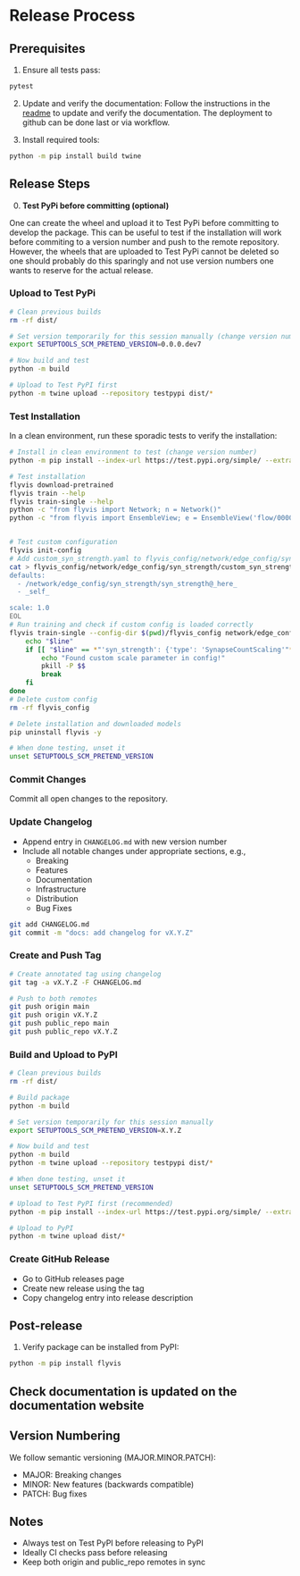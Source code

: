 # Release Process

## Prerequisites

1. Ensure all tests pass:
```bash
pytest
```

2. Update and verify the documentation:
Follow the instructions in the [readme](README.md) to update and verify the documentation.
The deployment to github can be done last or via workflow.

3. Install required tools:
```bash
python -m pip install build twine
```

## Release Steps

0. **Test PyPi before committing (optional)**

One can create the wheel and upload it to Test PyPi before committing to develop the package.
This can be useful to test if the installation will work before commiting to a version number and
push to the remote repository. However, the wheels that are uploaded to Test PyPi cannot
be deleted so one should probably do this sparingly and not use version numbers one wants to reserve for
the actual release.

### Upload to Test PyPi
```bash
# Clean previous builds
rm -rf dist/

# Set version temporarily for this session manually (change version number)
export SETUPTOOLS_SCM_PRETEND_VERSION=0.0.0.dev7

# Now build and test
python -m build

# Upload to Test PyPI first
python -m twine upload --repository testpypi dist/*
```

### Test Installation

In a clean environment, run these sporadic tests to verify the installation:
```bash
# Install in clean environment to test (change version number)
python -m pip install --index-url https://test.pypi.org/simple/ --extra-index-url https://pypi.org/simple/ flyvis==0.0.0.dev7

# Test installation
flyvis download-pretrained
flyvis train --help
flyvis train-single --help
python -c "from flyvis import Network; n = Network()"
python -c "from flyvis import EnsembleView; e = EnsembleView('flow/0000')"


# Test custom configuration
flyvis init-config
# Add custom_syn_strength.yaml to flyvis_config/network/edge_config/syn_strength/
cat > flyvis_config/network/edge_config/syn_strength/custom_syn_strength.yaml << 'EOL'
defaults:
  - /network/edge_config/syn_strength/syn_strength@_here_
  - _self_

scale: 1.0
EOL
# Run training and check if custom config is loaded correctly
flyvis train-single --config-dir $(pwd)/flyvis_config network/edge_config/syn_strength=custom_syn_strength ensemble_and_network_id=0 task_name=flow delete_if_exists=true 2>&1 | while read line; do
    echo "$line"
    if [[ "$line" == *"'syn_strength': {'type': 'SynapseCountScaling'"* && "$line" == *"'scale': 1.0"* ]]; then
        echo "Found custom scale parameter in config!"
        pkill -P $$
        break
    fi
done
# Delete custom config
rm -rf flyvis_config

# Delete installation and downloaded models
pip uninstall flyvis -y

# When done testing, unset it
unset SETUPTOOLS_SCM_PRETEND_VERSION
```

### Commit Changes

Commit all open changes to the repository.

### Update Changelog

- Append entry in `CHANGELOG.md` with new version number
- Include all notable changes under appropriate sections, e.g.,
   - Breaking
   - Features
   - Documentation
   - Infrastructure
   - Distribution
   - Bug Fixes

```bash
git add CHANGELOG.md
git commit -m "docs: add changelog for vX.Y.Z"
```

### Create and Push Tag

```bash
# Create annotated tag using changelog
git tag -a vX.Y.Z -F CHANGELOG.md

# Push to both remotes
git push origin main
git push origin vX.Y.Z
git push public_repo main
git push public_repo vX.Y.Z
```

### Build and Upload to PyPI
```bash
# Clean previous builds
rm -rf dist/

# Build package
python -m build

# Set version temporarily for this session manually
export SETUPTOOLS_SCM_PRETEND_VERSION=X.Y.Z

# Now build and test
python -m build
python -m twine upload --repository testpypi dist/*

# When done testing, unset it
unset SETUPTOOLS_SCM_PRETEND_VERSION

# Upload to Test PyPI first (recommended)
python -m pip install --index-url https://test.pypi.org/simple/ --extra-index-url https://pypi.org/simple/ flyvis==X.Y.Z

# Upload to PyPI
python -m twine upload dist/*
```

### Create GitHub Release
   - Go to GitHub releases page
   - Create new release using the tag
   - Copy changelog entry into release description

## Post-release

1. Verify package can be installed from PyPI:
```bash
python -m pip install flyvis
```

## Check documentation is updated on the documentation website

## Version Numbering

We follow semantic versioning (MAJOR.MINOR.PATCH):
- MAJOR: Breaking changes
- MINOR: New features (backwards compatible)
- PATCH: Bug fixes

## Notes

- Always test on Test PyPI before releasing to PyPI
- Ideally CI checks pass before releasing
- Keep both origin and public_repo remotes in sync
